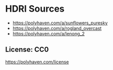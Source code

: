 # HDRI Sources

- https://polyhaven.com/a/sunflowers_puresky
- https://polyhaven.com/a/rogland_overcast
- https://polyhaven.com/a/lenong_2

## License: CC0

https://polyhaven.com/license